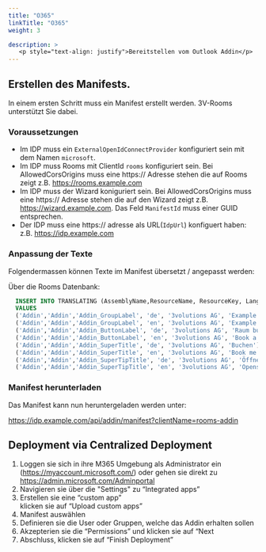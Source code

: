 ```yaml
---
title: "O365"
linkTitle: "O365"
weight: 3 

description: >
   <p style="text-align: justify">Bereitstellen vom Outlook Addin</p>
---
```


## Erstellen des Manifests. 

In einem ersten Schritt muss ein Manifest erstellt werden. 3V-Rooms unterstützt Sie dabei.

### Voraussetzungen

- Im IDP muss ein ```ExternalOpenIdConnectProvider``` konfiguriert sein mit dem Namen ```microsoft```.
- Im IDP muss Rooms mit ClientId ```rooms``` konfiguriert sein. Bei AllowedCorsOrigins muss eine https:// Adresse stehen die auf Rooms zeigt z.B. https://rooms.example.com
- Im IDP muss der Wizard koniguriert sein.  Bei AllowedCorsOrigins muss eine https:// Adresse stehen die auf den Wizard zeigt z.B. https://wizard.example.com. Das Feld ```ManifestId``` muss einer GUID entsprechen.
- Der IDP muss eine https:// adresse als URL(```IdpUrl```) konfiguert haben: z.B. https://idp.example.com 

### Anpassung der Texte

Folgendermassen können Texte im Manifest übersetzt / angepasst werden:

Über die Rooms Datenbank:

```sql
  INSERT INTO TRANSLATING (AssemblyName,ResourceName, ResourceKey, LanguageId, OriginalValue, Value)
  VALUES
  ('Addin','Addin','Addin_GroupLabel', 'de', '3volutions AG', 'Example AG'),
  ('Addin','Addin','Addin_GroupLabel', 'en', '3volutions AG', 'Example AG'),
  ('Addin','Addin','Addin_ButtonLabel', 'de', '3volutions AG', 'Raum buchen'),
  ('Addin','Addin','Addin_ButtonLabel', 'en', '3volutions AG', 'Book a resource'),
  ('Addin','Addin','Addin_SuperTitle', 'de', '3volutions AG', 'Buchen'),
  ('Addin','Addin','Addin_SuperTitle', 'en', '3volutions AG', 'Book me'),
  ('Addin','Addin','Addin_SuperTipTitle', 'de', '3volutions AG', 'Öffnet ein Fenster, das die verfügbaren Ressourcen von 3V-ROOMS anzeigt.'),
  ('Addin','Addin','Addin_SuperTipTitle', 'en', '3volutions AG', 'Opens a pane displaying available resources from 3V-ROOMS.')

```

### Manifest herunterladen

Das Manifest kann nun heruntergeladen werden unter:

https://idp.example.com/api/addin/manifest?clientName=rooms-addin

## Deployment via Centralized Deployment

1. Loggen sie sich in ihre M365 Umgebung als Administrator ein (https://myaccount.microsoft.com/) oder gehen sie direkt zu https://admin.microsoft.com/Adminportal 
1. Navigieren sie über die "Settings" zu “Integrated apps”
1. Erstellen sie eine “custom app”
   <br>klicken sie auf “Upload custom apps”
1. Manifest auswählen
1. Definieren sie die User oder Gruppen, welche das Addin erhalten sollen
1. Akzepterien sie die “Permissions” und klicken sie auf “Next
1. Abschluss, klicken sie auf “Finish Deployment”

